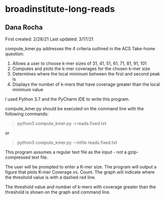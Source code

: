 # broadinstitute-long-reads
## Dana Rocha 

First created: 2/28/21 
Last updated: 3/17/21

compute_kmer.py addresses the 4 criteria outlined in the ACS Take-home question: 
  1. Allows a user to choose k-mer sizes of 31, 41, 51, 61, 71, 81, 91, 101
  2. Computes and plots the k-mer coverages for the chosen k-mer size
  3. Determines where the local minimum between the first and second peak is 
  4. Displays the number of k-mers that have coverage greater than the local minimum value 
  
I used Python 3.7 and the PyCharm IDE to write this program. 



compute_kmer.py should be executed on the command line with the following commands:

> python3 compute_kmer.py -i reads.fixed.txt

or 

> python3 compute_kmer.py --infile reads.fixed.txt




This program assumes a regular text file as the input - not a gzip-compressed text file. 

The user will be prompted to enter a K-mer size. 
The program will output a figure that plots K-mer Coverage vs. Count. 
The graph will indicate where the threshold value is with a dashed red line. 

The threshold value and number of k-mers with coverage greater than the threshold is shown on the graph and command line. 
